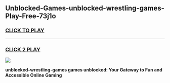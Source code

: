 
## Unblocked-Games-unblocked-wrestling-games-Play-Free-73j1o
<h3>
<a href="https://premium76.site?title=unblocked-wrestling-games&ref=21A">CLICK TO PLAY</a></h3>
<hr>

<h3>
<a href="https://premium76.site?title=unblocked-wrestling-games&ref=21A">CLICK 2 PLAY</a>
  
</h3>

<a href="https://premium76.site?title=unblocked-wrestling-games&ref=21A"><img src="https://clearcache.store/games.png"></a>


**unblocked-wrestling-games games unblocked: Your Gateway to Fun and Accessible Online Gaming**
